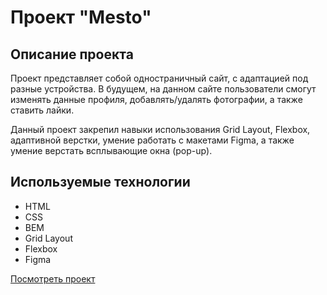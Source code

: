 # Проект "Mesto"
## Описание проекта
Проект представляет собой одностраничный сайт, с адаптацией под разные устройства. В будущем, на данном сайте пользователи смогут изменять данные профиля, добавлять/удалять фотографии, а также ставить лайки.

Данный проект закрепил навыки использования Grid Layout, Flexbox, адаптивной верстки, умение работать с макетами Figma, а также умение верстать всплывающие окна (pop-up).

## Используемые технологии
* HTML
* CSS
* BEM
* Grid Layout
* Flexbox
* Figma

[Посмотреть проект](https://anarshanenova.github.io/mesto-project/) 
